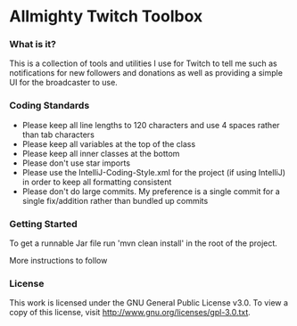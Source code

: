 Allmighty Twitch Toolbox
====================================

### What is it?

This is a collection of tools and utilities I use for Twitch to tell me such as notifications for new followers and donations as well as providing a simple UI for the broadcaster to use.

### Coding Standards

+ Please keep all line lengths to 120 characters and use 4 spaces rather than tab characters
+ Please keep all variables at the top of the class
+ Please keep all inner classes at the bottom
+ Please don't use star imports
+ Please use the IntelliJ-Coding-Style.xml for the project (if using IntelliJ) in order to keep all formatting consistent
+ Please don't do large commits. My preference is a single commit for a single fix/addition rather than bundled up commits

### Getting Started

To get a runnable Jar file run 'mvn clean install' in the root of the project.

More instructions to follow

### License

This work is licensed under the GNU General Public License v3.0. To view a copy of this license, visit http://www.gnu.org/licenses/gpl-3.0.txt.